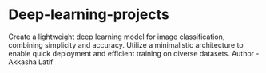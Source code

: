 # Deep-learning-projects
Create a lightweight deep learning model for image classification, combining simplicity and accuracy. Utilize a minimalistic architecture to enable quick deployment and efficient training on diverse datasets.
Author - Akkasha Latif 

